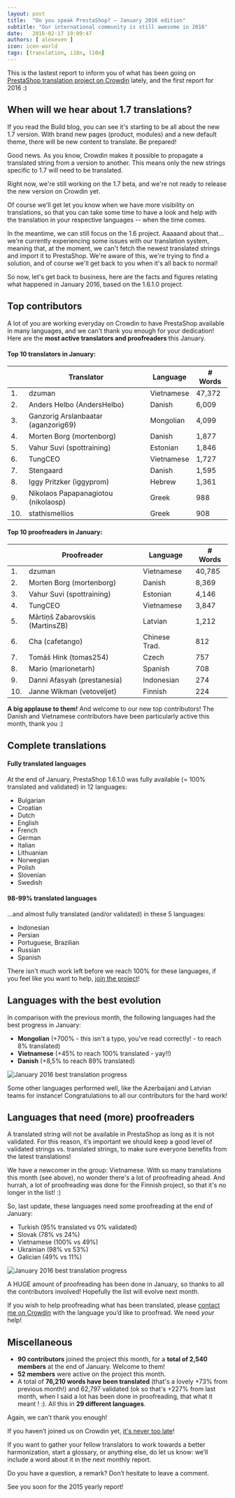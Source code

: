 ```yaml
---
layout: post
title:  "Do you speak PrestaShop? – January 2016 edition"
subtitle: "Our international community is still awesome in 2016"
date:   2016-02-17 19:09:47
authors: [ alexeven ]
icon: icon-world
tags: [translation, i18n, l10n]
---
```



This is the lastest report to inform you of what has been going on [PrestaShop translation project on Crowdin](https://crowdin.com/project/prestashop-official) lately, and the first report for 2016 :)

## When will we hear about 1.7 translations?

If you read the Build blog, you can see it's starting to be all about the new 1.7 version. With brand new pages (product, modules) and a new default theme, there will be new content to translate. Be prepared!

Good news. As you know, Crowdin makes it possible to propagate a translated string from a version to another. This means only the new strings specific to 1.7 will need to be translated.

Right now, we're still working on the 1.7 beta, and we're not ready to release the new version on Crowdin yet.

Of course we'll get let you know when we have more visibility on translations, so that you can take some time to have a look and help with the translation in your respective languages -- when the time comes.

In the meantime, we can still focus on the 1.6 project. Aaaaand about that... we're currently experiencing some issues with our translation system, meaning that, at the moment, we can't fetch the newest translated strings and import it to PrestaShop. We're aware of this, we're trying to find a solution, and of course we'll get back to you when it's all back to normal!

So now, let's get back to business, here are the facts and figures relating what happened in January 2016, based on the 1.6.1.0 project.


## Top contributors

A lot of you are working everyday on Crowdin to have PrestaShop available in many languages, and we can't thank you enough for your dedication! Here are the **most active translators and proofreaders** this January.

#### Top 10 translators in January:

| |Translator | Language | # Words
|-|---------- | -------- | ----------------
 1. | dzuman | Vietnamese  | 47,372
 2. | Anders Helbo (AndersHelbo) | Danish | 6,009
 3. | Ganzorig Arslanbaatar (aganzorig69) | Mongolian | 4,099
 4. | Morten Borg (mortenborg) | Danish   | 1,877
 5. | Vahur Suvi (spottraining) | Estonian | 1,846
 6. | TungCEO | Vietnamese | 1,727
 7. | Stengaard | Danish | 1,595
 8. | Iggy Pritzker (iggyprom) | Hebrew | 1,361
 9. | Nikolaos Papapanagiotou (nikolaosp) | Greek | 988
10. | stathismellios | Greek  | 908


#### Top 10 proofreaders in January:

| | Proofreader | Language | # Words
|-| ---------- | -------- | ----------------
 1. | dzuman | Vietnamese | 40,785
 2. | Morten Borg (mortenborg) | Danish | 8,369
 3. | Vahur Suvi (spottraining) | Estonian | 4,146
 4. | TungCEO | Vietnamese | 3,847
 5. | Mārtiņš Zabarovskis (MartinsZB) | Latvian | 1,212
 6. | Cha (cafetango) | Chinese Trad. | 812
 7. | Tomáš Hink (tomas254) | Czech | 757
 8. | Mario (marionetarh) | Spanish | 708
 9. | Danni Afasyah (prestanesia) | Indonesian | 274
10. | Janne Wikman (vetoveljet) | Finnish | 224

**A big applause to them!** And welcome to our new top contributors!
The Danish and Vietnamese contributors have been particularly active this month, thank you :)


## Complete translations

#### Fully translated languages

At the end of January, PrestaShop 1.6.1.0 was fully available (= 100% translated and validated) in 12 languages:

* Bulgarian
* Croatian
* Dutch
* English
* French
* German
* Italian
* Lithuanian
* Norwegian
* Polish
* Slovenian
* Swedish


#### 98-99% translated languages

…and almost fully translated (and/or validated) in these 5 languages:

* Indonesian
* Persian
* Portuguese, Brazilian
* Russian
* Spanish

There isn't much work left before we reach 100% for these languages, if you feel like you want to help, [join the project](https://crowdin.com/project/prestashop-official)!

## Languages with the best evolution

In comparison with the previous month, the following languages had the best progress in January:

* **Mongolian** (+700% - this isn't a typo, you've read correctly! - to reach 8% translated)
* **Vietnamese** (+45% to reach 100% translated - yay!!)
* **Danish** (+8,5% to reach 89% translated)

![January 2016 best translation progress](/assets/images/2016/01/Build_Crowdin_progress_january16.png)

Some other languages performed well, like the Azerbaijani and Latvian teams for instance! Congratulations to all our contributors for the hard work!


## Languages that need (more) proofreaders

A translated string will not be available in PrestaShop as long as it is not validated. For this reason, it’s important we should keep a good level of validated strings vs. translated strings, to make sure everyone benefits from the latest translations!

We have a newcomer in the group: Vietnamese. With so many translations this month (see above), no wonder there's a lot of proofreading ahead. And hurrah, a lot of proofreading was done for the Finnish project, so that it's no longer in the list! :)

So, last update, these languages need some proofreading at the end of January:

* Turkish (95% translated vs 0% validated)
* Slovak (78% vs 24%)
* Vietnamese (100% vs 49%)
* Ukrainian (98% vs 53%)
* Galician (49% vs 11%)


![January 2016 best translation progress](/assets/images/2016/01/Build_Crowdin_proofreading_january16.png)

A HUGE amount of proofreading has been done in January, so thanks to all the contributors involved! Hopefully the list will evolve next month.

If you wish to help proofreading what has been translated, please [contact me on Crowdin](https://crowdin.com/profile/alex-even) with the language you’d like to proofread. We need *your* help!


## Miscellaneous
* **90 contributors** joined the project this month, for a **total of 2,540 members** at the end of January. Welcome to them!
* **52 members** were active on the project this month.
* A total of **76,210 words have been translated** (that's a lovely +73% from previous month!) and 62,797 validated (ok so that's +227% from last month, when I said a lot has been done in proofreading, that what it meant ! :). All this in **29 different languages**.

Again, we can’t thank you enough!

If you haven’t joined us on Crowdin yet, [it's never too late](https://crowdin.com/project/prestashop-official)!

If you want to gather your fellow translators to work towards a better harmonization, start a glossary, or anything else, do let us know: we’ll include a word about it in the next monthly report.

Do you have a question, a remark? Don’t hesitate to leave a comment.

See you soon for the 2015 yearly report!
